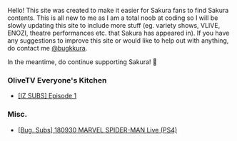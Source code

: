 Hello! This site was created to make it easier for Sakura fans to find Sakura contents. This is all new to me as I am a total noob at coding so  I will be slowly updating this site to include more stuff (eg. variety shows, VLIVE, ENOZI, theatre performances etc. that Sakura has appeared in). If you have any suggestions to improve this site or would like to help out with anything, do contact me <a href="https://twitter.com/bugkkura"> @bugkkura</a>.

In the meantime, do continue supporting Sakura! 🥰

### OliveTV Everyone's Kitchen
* <a href="">[IZ SUBS] Episode 1</a>

### Misc.
* <a href="./md/misc/180930SakuraSpiderman.html">[Bug. Subs] 180930 MARVEL SPIDER-MAN Live (PS4)</a>
